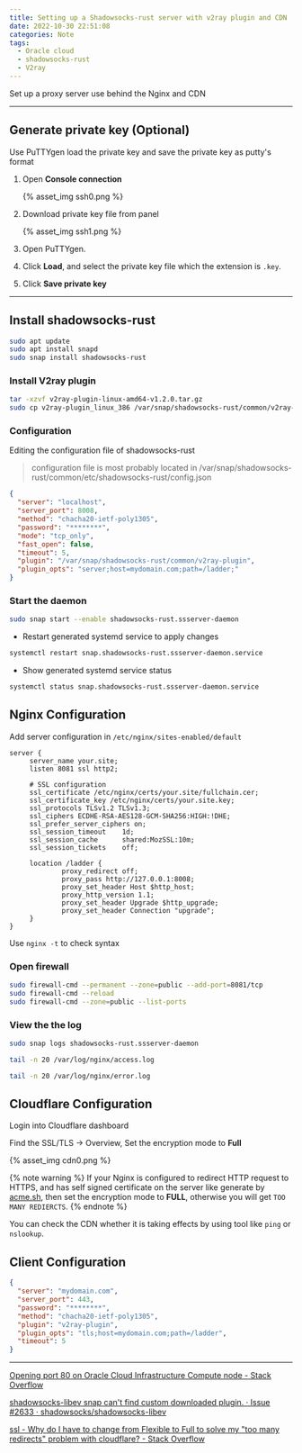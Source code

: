 ```yaml
---
title: Setting up a Shadowsocks-rust server with v2ray plugin and CDN
date: 2022-10-30 22:51:08
categories: Note
tags:
  - Oracle cloud
  - shadowsocks-rust
  - V2ray
---
```


Set up a proxy server use behind the Nginx and CDN<!-- more -->

---

## Generate private key (Optional)

Use PuTTYgen load the private key and save the private key as putty's format

1. Open **Console connection**

   {% asset_img ssh0.png %}

1. Download private key file from panel

   {% asset_img ssh1.png %}

1. Open PuTTYgen.

1. Click **Load**, and select the private key file which the extension is `.key`.

1. Click **Save private key**

---

## Install shadowsocks-rust

```bash
sudo apt update
sudo apt install snapd
sudo snap install shadowsocks-rust
```

### Install V2ray plugin

```bash
tar -xzvf v2ray-plugin-linux-amd64-v1.2.0.tar.gz
sudo cp v2ray-plugin_linux_386 /var/snap/shadowsocks-rust/common/v2ray-plugin
```

### Configuration

Editing the configuration file of shadowsocks-rust

> configuration file is most probably located in /var/snap/shadowsocks-rust/common/etc/shadowsocks-rust/config.json

```json
{
  "server": "localhost",
  "server_port": 8008,
  "method": "chacha20-ietf-poly1305",
  "password": "********",
  "mode": "tcp_only",
  "fast_open": false,
  "timeout": 5,
  "plugin": "/var/snap/shadowsocks-rust/common/v2ray-plugin",
  "plugin_opts": "server;host=mydomain.com;path=/ladder;"
}
```

### Start the daemon

```bash
sudo snap start --enable shadowsocks-rust.ssserver-daemon
```

- Restart generated systemd service to apply changes

```bash
systemctl restart snap.shadowsocks-rust.ssserver-daemon.service
```

- Show generated systemd service status

```bash
systemctl status snap.shadowsocks-rust.ssserver-daemon.service
```

## Nginx Configuration

Add server configuration in `/etc/nginx/sites-enabled/default`

```nginx
server {
     server_name your.site;
     listen 8081 ssl http2;

     # SSL configuration
     ssl_certificate /etc/nginx/certs/your.site/fullchain.cer;
     ssl_certificate_key /etc/nginx/certs/your.site.key;
     ssl_protocols TLSv1.2 TLSv1.3;
     ssl_ciphers ECDHE-RSA-AES128-GCM-SHA256:HIGH:!DHE;
     ssl_prefer_server_ciphers on;
     ssl_session_timeout    1d;
     ssl_session_cache      shared:MozSSL:10m;
     ssl_session_tickets    off;

     location /ladder {
             proxy_redirect off;
             proxy_pass http://127.0.0.1:8008;
             proxy_set_header Host $http_host;
             proxy_http_version 1.1;
             proxy_set_header Upgrade $http_upgrade;
             proxy_set_header Connection "upgrade";
     }
}
```

Use `nginx -t` to check syntax

### Open firewall

```bash
sudo firewall-cmd --permanent --zone=public --add-port=8081/tcp
sudo firewall-cmd --reload
sudo firewall-cmd --zone=public --list-ports
```

### View the the log

```bash
sudo snap logs shadowsocks-rust.ssserver-daemon

tail -n 20 /var/log/nginx/access.log

tail -n 20 /var/log/nginx/error.log
```

## Cloudflare Configuration

Login into Cloudflare dashboard

Find the SSL/TLS -> Overview, Set the encryption mode to **Full**

{% asset_img cdn0.png %}

{% note warning %}
If your Nginx is configured to redirect HTTP request to HTTPS, and has self signed certificate on the server like generate by [acme.sh](https://github.com/acmesh-official/acme.sh), then set the encryption mode to **FULL**, otherwise you will get `TOO MANY REDIERCTS`.
{% endnote %}

You can check the CDN whether it is taking effects by using tool like `ping` or `nslookup`.

## Client Configuration

```json
{
  "server": "mydomain.com",
  "server_port": 443,
  "password": "********",
  "method": "chacha20-ietf-poly1305",
  "plugin": "v2ray-plugin",
  "plugin_opts": "tls;host=mydomain.com;path=/ladder",
  "timeout": 5
}
```

---

[Opening port 80 on Oracle Cloud Infrastructure Compute node - Stack Overflow](https://stackoverflow.com/a/54835902/6575354)

[shadowsocks-libev snap can't find custom downloaded plugin. · Issue #2633 · shadowsocks/shadowsocks-libev](https://github.com/shadowsocks/shadowsocks-libev/issues/2633#issuecomment-589652864)

[ssl - Why do I have to change from Flexible to Full to solve my "too many redirects" problem with cloudflare? - Stack Overflow](https://stackoverflow.com/q/70851543)

